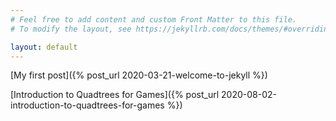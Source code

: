 ```yaml
---
# Feel free to add content and custom Front Matter to this file.
# To modify the layout, see https://jekyllrb.com/docs/themes/#overriding-theme-defaults

layout: default
---
```


[My first post]({% post_url 2020-03-21-welcome-to-jekyll %})

[Introduction to Quadtrees for Games]({% post_url 2020-08-02-introduction-to-quadtrees-for-games %})
